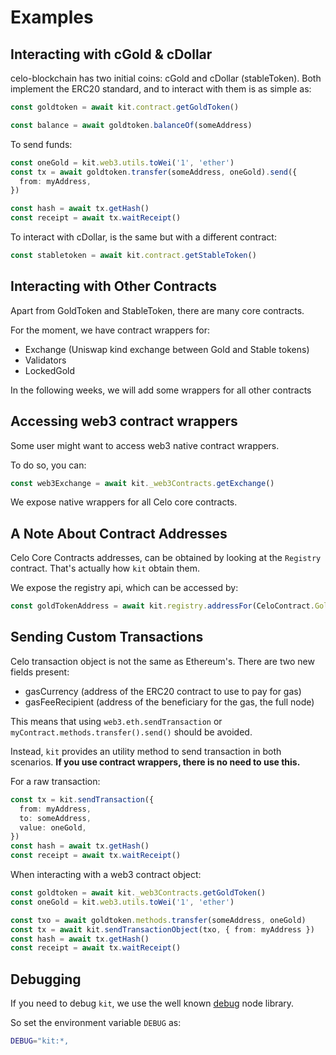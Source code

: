 # Examples

## Interacting with cGold & cDollar

celo-blockchain has two initial coins: cGold and cDollar (stableToken).
Both implement the ERC20 standard, and to interact with them is as simple as:

```ts
const goldtoken = await kit.contract.getGoldToken()

const balance = await goldtoken.balanceOf(someAddress)
```

To send funds:

```ts
const oneGold = kit.web3.utils.toWei('1', 'ether')
const tx = await goldtoken.transfer(someAddress, oneGold).send({
  from: myAddress,
})

const hash = await tx.getHash()
const receipt = await tx.waitReceipt()
```

To interact with cDollar, is the same but with a different contract:

```ts
const stabletoken = await kit.contract.getStableToken()
```

## Interacting with Other Contracts

Apart from GoldToken and StableToken, there are many core contracts.

For the moment, we have contract wrappers for:

- Exchange (Uniswap kind exchange between Gold and Stable tokens)
- Validators
- LockedGold

In the following weeks, we will add some wrappers for all other contracts

## Accessing web3 contract wrappers

Some user might want to access web3 native contract wrappers.

To do so, you can:

```ts
const web3Exchange = await kit._web3Contracts.getExchange()
```

We expose native wrappers for all Celo core contracts.

## A Note About Contract Addresses

Celo Core Contracts addresses, can be obtained by looking at the `Registry` contract.
That's actually how `kit` obtain them.

We expose the registry api, which can be accessed by:

```ts
const goldTokenAddress = await kit.registry.addressFor(CeloContract.GoldToken)
```

## Sending Custom Transactions

Celo transaction object is not the same as Ethereum's. There are two new fields present:

- gasCurrency (address of the ERC20 contract to use to pay for gas)
- gasFeeRecipient (address of the beneficiary for the gas, the full node)

This means that using `web3.eth.sendTransaction` or `myContract.methods.transfer().send()` should be avoided.

Instead, `kit` provides an utility method to send transaction in both scenarios. **If you use contract wrappers, there is no need to use this.**

For a raw transaction:

```ts
const tx = kit.sendTransaction({
  from: myAddress,
  to: someAddress,
  value: oneGold,
})
const hash = await tx.getHash()
const receipt = await tx.waitReceipt()
```

When interacting with a web3 contract object:

```ts
const goldtoken = await kit._web3Contracts.getGoldToken()
const oneGold = kit.web3.utils.toWei('1', 'ether')

const txo = await goldtoken.methods.transfer(someAddress, oneGold)
const tx = await kit.sendTransactionObject(txo, { from: myAddress })
const hash = await tx.getHash()
const receipt = await tx.waitReceipt()
```

## Debugging

If you need to debug `kit`, we use the well known [debug](https://github.com/visionmedia/debug) node library.

So set the environment variable `DEBUG` as:

```bash
DEBUG="kit:*,
```
